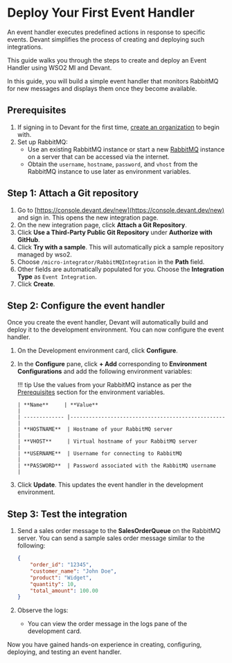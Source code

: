 # Deploy Your First Event Handler

An event handler executes predefined actions in response to specific events. Devant simplifies the process of creating and deploying such integrations.

This guide walks you through the steps to create and deploy an Event Handler using WSO2 MI and Devant.

In this guide, you will build a simple event handler that monitors RabbitMQ for new messages and displays them once they become available.

## Prerequisites

1. If signing in to Devant for the first time, [create an organization](../references/create-an-organization.md) to begin with.
2. Set up RabbitMQ:
    - Use an existing RabbitMQ instance or start a new [RabbitMQ](https://www.rabbitmq.com/download.html) instance on a server that can be accessed via the internet.
    - Obtain the `username`, `hostname`, `password`, and `vhost` from the RabbitMQ instance to use later as environment variables.

## Step 1: Attach a Git repository

1. Go to [https://console.devant.dev/new](https://console.devant.dev/new) and sign in. This opens the new integration page.
2. On the new integration page, click **Attach a Git Repository**.
3. Click **Use a Third-Party Public Git Repository** under **Authorize with GitHub**.
4. Click **Try with a sample**. This will automatically pick a sample repository managed by wso2.
5. Choose `/micro-integrator/RabbitMQIntegration` in the **Path** field.
6. Other fields are automatically populated for you. Choose the **Integration Type** as `Event Integration`.
7. Click **Create**.

## Step 2: Configure the event handler

Once you create the event handler, Devant will automatically build and deploy it to the development environment. You can now configure the event handler.

1. On the Development environment card, click **Configure**.
2. In the **Configure** pane, click **+ Add** corresponding to **Environment Configurations** and add the following environment variables:

    !!! tip
        Use the values from your RabbitMQ instance as per the [Prerequisites](#prerequisites) section for the environment variables.

       | **Name**     | **Value**                                         |
       | ------------- |--------------------------------------------------|
       | **HOSTNAME**  | Hostname of your RabbitMQ server                 |
       | **VHOST**     | Virtual hostname of your RabbitMQ server         |
       | **USERNAME**  | Username for connecting to RabbitMQ              |
       | **PASSWORD**  | Password associated with the RabbitMQ username   |

3. Click **Update**. This updates the event handler in the development environment.

## Step 3: Test the integration

1. Send a sales order message to the **SalesOrderQueue** on the RabbitMQ server. You can send a sample sales order message similar to the following:

    ```json
    {
        "order_id": "12345",
        "customer_name": "John Doe",
        "product": "Widget",
        "quantity": 10,
        "total_amount": 100.00
    }
    ```

2. Observe the logs:
    - You can view the order message in the logs pane of the development card.

Now you have gained hands-on experience in creating, configuring, deploying, and testing an event handler.
